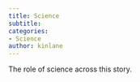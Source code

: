 ```yaml
---
title: Science
subtitle: 
categories:
- Science
author: kinlane
---
```

The role of science across this story.